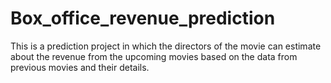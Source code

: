 # Box_office_revenue_prediction
This is a prediction project in which the directors of the movie can estimate about the revenue from the upcoming movies based on the data from previous movies and their details.
